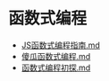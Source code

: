 # 函数式编程

* [JS函数式编程指南.md](函数式编程\JS函数式编程指南.md)
* [傻瓜函数式编程.md](函数式编程\傻瓜函数式编程.md)
* [函数式编程初探.md](函数式编程\函数式编程初探.md)
